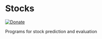 # Stocks
[![Donate](https://img.shields.io/badge/Donate-PayPal-green.svg)](https://www.paypal.com/sdk/js?client-id=sb&currency=USD)

Programs for stock prediction and evaluation
